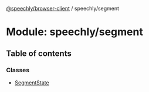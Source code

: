 [@speechly/browser-client](../README.md) / speechly/segment

# Module: speechly/segment

## Table of contents

### Classes

- [SegmentState](../classes/speechly_segment.SegmentState.md)

